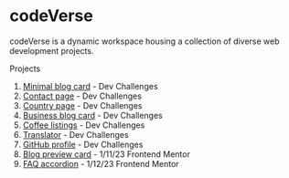 # codeVerse
codeVerse is a dynamic workspace housing a collection of diverse web development projects.

Projects
1. [Minimal blog card](https://minimal-blog-card-taupe.vercel.app/) - Dev Challenges
2. [Contact page](https://dev-challenges-tau.vercel.app/) - Dev Challenges
3. [Country page](https://world-ranks-country.vercel.app/) - Dev Challenges
4. [Business blog card](https://business-blog-card-ruddy.vercel.app/) - Dev Challenges
5. [Coffee listings](https://coffee-listings.vercel.app/) - Dev Challenges
6. [Translator](https://ldes-translator.vercel.app/) - Dev Challenges
7. [GitHub profile](https://ldes-github-profile.vercel.app/) - Dev Challenges
8. [Blog preview card](https://ldes-blog-preview-card-main.vercel.app/) - 1/11/23 Frontend Mentor
9. [FAQ accordion](https://code-verse-silk.vercel.app/) - 1/12/23 Frontend Mentor
